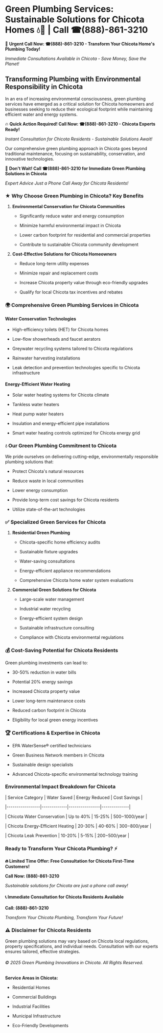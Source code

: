 # Green Plumbing Services: Sustainable Solutions for Chicota Homes 💧🌿 | Call ☎(888)-861-3210

🚨 **Urgent Call Now: ☎(888)-861-3210 - Transform Your Chicota Home's Plumbing Today!**
*Immediate Consultations Available in Chicota - Save Money, Save the Planet!*

## Transforming Plumbing with Environmental Responsibility in Chicota

In an era of increasing environmental consciousness, green plumbing services have emerged as a critical solution for Chicota homeowners and businesses seeking to reduce their ecological footprint while maintaining efficient water and energy systems. 

🔥 **Quick Action Required! Call Now: ☎(888)-861-3210 - Chicota Experts Ready!**
*Instant Consultation for Chicota Residents - Sustainable Solutions Await!*

Our comprehensive green plumbing approach in Chicota goes beyond traditional maintenance, focusing on sustainability, conservation, and innovative technologies.

🚨 **Don't Wait! Call ☎(888)-861-3210 for Immediate Green Plumbing Solutions in Chicota**
*Expert Advice Just a Phone Call Away for Chicota Residents!*

### ★ Why Choose Green Plumbing in Chicota? Key Benefits

1. **Environmental Conservation for Chicota Communities** 
   - Significantly reduce water and energy consumption
   - Minimize harmful environmental impact in Chicota
   - Lower carbon footprint for residential and commercial properties
   - Contribute to sustainable Chicota community development

2. **Cost-Effective Solutions for Chicota Homeowners** 
   - Reduce long-term utility expenses
   - Minimize repair and replacement costs
   - Increase Chicota property value through eco-friendly upgrades
   - Qualify for local Chicota tax incentives and rebates

### 🌍 Comprehensive Green Plumbing Services in Chicota

#### Water Conservation Technologies
- High-efficiency toilets (HET) for Chicota homes
- Low-flow showerheads and faucet aerators
- Greywater recycling systems tailored to Chicota regulations
- Rainwater harvesting installations
- Leak detection and prevention technologies specific to Chicota infrastructure

#### Energy-Efficient Water Heating
- Solar water heating systems for Chicota climate
- Tankless water heaters
- Heat pump water heaters
- Insulation and energy-efficient pipe installations
- Smart water heating controls optimized for Chicota energy grid

### 💧 Our Green Plumbing Commitment to Chicota

We pride ourselves on delivering cutting-edge, environmentally responsible plumbing solutions that:
- Protect Chicota's natural resources
- Reduce waste in local communities
- Lower energy consumption
- Provide long-term cost savings for Chicota residents
- Utilize state-of-the-art technologies

### ✅ Specialized Green Services for Chicota

1. **Residential Green Plumbing**
   - Chicota-specific home efficiency audits
   - Sustainable fixture upgrades
   - Water-saving consultations
   - Energy-efficient appliance recommendations
   - Comprehensive Chicota home water system evaluations

2. **Commercial Green Solutions for Chicota**
   - Large-scale water management
   - Industrial water recycling
   - Energy-efficient system design
   - Sustainable infrastructure consulting
   - Compliance with Chicota environmental regulations

### 💰 Cost-Saving Potential for Chicota Residents

Green plumbing investments can lead to:
- 30-50% reduction in water bills
- Potential 20% energy savings
- Increased Chicota property value
- Lower long-term maintenance costs
- Reduced carbon footprint in Chicota
- Eligibility for local green energy incentives

### 🏆 Certifications & Expertise in Chicota

- EPA WaterSense® certified technicians
- Green Business Network members in Chicota
- Sustainable design specialists
- Advanced Chicota-specific environmental technology training

### Environmental Impact Breakdown for Chicota

| Service Category | Water Saved | Energy Reduced | Cost Savings |
|-----------------|-------------|----------------|--------------|
| Chicota Water Conservation | Up to 40% | 15-25% | $500-$1000/year |
| Chicota Energy-Efficient Heating | 20-30% | 40-60% | $300-$800/year |
| Chicota Leak Prevention | 10-20% | 5-15% | $200-$500/year |

### Ready to Transform Your Chicota Plumbing? ⚡

**🔥 Limited Time Offer: Free Consultation for Chicota First-Time Customers!**

**Call Now: (888)-861-3210**
*Sustainable solutions for Chicota are just a phone call away!*

#### 📞 Immediate Consultation for Chicota Residents Available

**Call: (888)-861-3210**
*Transform Your Chicota Plumbing, Transform Your Future!*

### ⚠️ Disclaimer for Chicota Residents

Green plumbing solutions may vary based on Chicota local regulations, property specifications, and individual needs. Consultation with our experts ensures tailored, effective strategies.

###### © 2025 Green Plumbing Innovations in Chicota. All Rights Reserved.

**Service Areas in Chicota:** 
- Residential Homes
- Commercial Buildings
- Industrial Facilities
- Municipal Infrastructure
- Eco-Friendly Developments